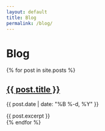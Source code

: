 ```yaml
---
layout: default
title: Blog
permalink: /blog/
---
```


<h1>Blog</h1>

{% for post in site.posts %}
  <div class="post-preview">
    <h2><a href="{{ post.url }}">{{ post.title }}</a></h2>
    <p class="post-date">{{ post.date | date: "%B %-d, %Y" }}</p>
    <div class="post-excerpt">{{ post.excerpt }}</div>
  </div>
{% endfor %}
